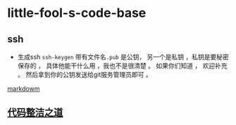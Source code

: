 # little-fool-s-code-base


## ssh 
  
 * 生成ssh `ssh-keygen` 带有文件名`.pub` 是公钥， 另一个是私钥 ，私钥是要秘密保存的 ， 具体他能干什么用 ，我也不是很清楚 。 如果你们知道 ， 欢迎补充 。 然后拿到你的公钥发送给git服务管理员即可 。

[markdowm](./markdown.md)

## [代码整洁之道](./javascript/neatCode.md)
